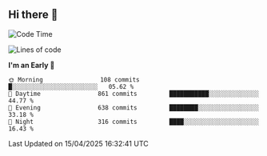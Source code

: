 ## Hi there 👋

<!--
**Wangmerlyn/Wangmerlyn** is a ✨ _special_ ✨ repository because its `README.md` (this file) appears on your GitHub profile.

Here are some ideas to get you started:

- 🔭 I’m currently working on ...
- 🌱 I’m currently learning ...
- 👯 I’m looking to collaborate on ...
- 🤔 I’m looking for help with ...
- 💬 Ask me about ...
- 📫 How to reach me: ...
- 😄 Pronouns: ...
- ⚡ Fun fact: ...
-->
<!--START_SECTION:waka-->
![Code Time](http://img.shields.io/badge/Code%20Time-180%20hrs%2048%20mins-blue)

![Lines of code](https://img.shields.io/badge/From%20Hello%20World%20I%27ve%20Written-9.8%20million%20lines%20of%20code-blue)

**I'm an Early 🐤** 

```text
🌞 Morning                108 commits         █░░░░░░░░░░░░░░░░░░░░░░░░   05.62 % 
🌆 Daytime                861 commits         ███████████░░░░░░░░░░░░░░   44.77 % 
🌃 Evening                638 commits         ████████░░░░░░░░░░░░░░░░░   33.18 % 
🌙 Night                  316 commits         ████░░░░░░░░░░░░░░░░░░░░░   16.43 % 
```



 Last Updated on 15/04/2025 16:32:41 UTC
<!--END_SECTION:waka-->

